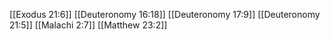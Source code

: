 [[Exodus 21:6]]
[[Deuteronomy 16:18]]
[[Deuteronomy 17:9]]
[[Deuteronomy 21:5]]
[[Malachi 2:7]]
[[Matthew 23:2]]
